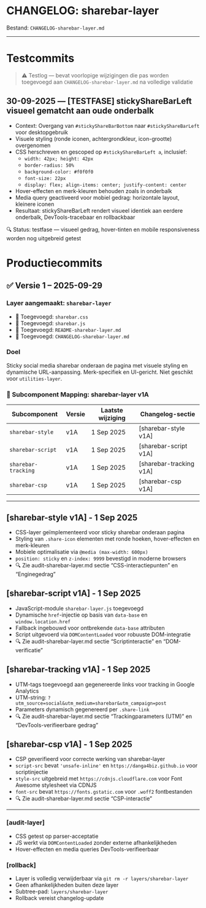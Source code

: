 # CHANGELOG: sharebar-layer

Bestand: `CHANGELOG-sharebar-layer.md`

---

# Testcommits

> ⚠️ Testlog — bevat voorlopige wijzigingen die pas worden toegevoegd aan `CHANGELOG-sharebar-layer.md` na volledige validatie

## 30-09-2025 — [TESTFASE] stickyShareBarLeft visueel gematcht aan oude onderbalk

- Context: Overgang van `#stickyShareBarBottom` naar `#stickyShareBarLeft` voor desktopgebruik
- Visuele styling (ronde iconen, achtergrondkleur, icon-grootte) overgenomen
- CSS herschreven en gescoped op `#stickyShareBarLeft a`, inclusief:
  - `width: 42px; height: 42px`
  - `border-radius: 50%`
  - `background-color: #f0f0f0`
  - `font-size: 22px`
  - `display: flex; align-items: center; justify-content: center`
- Hover-effecten en merk-kleuren behouden zoals in onderbalk
- Media query geactiveerd voor mobiel gedrag: horizontale layout, kleinere iconen
- Resultaat: stickyShareBarLeft rendert visueel identiek aan eerdere onderbalk, DevTools-tracebaar en rollbackbaar

🔍 Status: testfase — visueel gedrag, hover-tinten en mobile responsiveness worden nog uitgebreid getest


# Productiecommits

## ✅ Versie 1 – 2025-09-29

### Layer aangemaakt: `sharebar-layer`

- 📁 Toegevoegd: `sharebar.css`
- 📁 Toegevoegd: `sharebar.js`
- 🧾 Toegevoegd: `README-sharebar-layer.md`
- 📜 Toegevoegd: `CHANGELOG-sharebar-layer.md`

### Doel
Sticky social media sharebar onderaan de pagina met visuele styling en dynamische URL-aanpassing. Merk-specifiek en UI-gericht. Niet geschikt voor `utilities-layer`.

### 🔧 Subcomponent Mapping: sharebar-layer v1A

| Subcomponent       | Versie     | Laatste wijziging | Changelog-sectie         |
|--------------------|------------|-------------------|--------------------------|
| `sharebar-style`   | v1A        | 1 Sep 2025        | [sharebar-style v1A]     |
| `sharebar-script`  | v1A        | 1 Sep 2025        | [sharebar-script v1A]    |
| `sharebar-tracking`| v1A        | 1 Sep 2025        | [sharebar-tracking v1A]  |
| `sharebar-csp`     | v1A        | 1 Sep 2025        | [sharebar-csp v1A]       |

---
## [sharebar-style v1A] - 1 Sep 2025
- CSS-layer geïmplementeerd voor sticky sharebar onderaan pagina
- Styling van `.share-icon` elementen met ronde hoeken, hover-effecten en merk-kleuren
- Mobiele optimalisatie via `@media (max-width: 600px)`
- `position: sticky` en `z-index: 9999` bevestigd in moderne browsers
- 🔍 Zie audit-sharebar-layer.md sectie “CSS-interactiepunten” en “Enginegedrag”

## [sharebar-script v1A] - 1 Sep 2025
- JavaScript-module `sharebar-layer.js` toegevoegd
- Dynamische `href`-injectie op basis van `data-base` en `window.location.href`
- Fallback ingebouwd voor ontbrekende `data-base` attributen
- Script uitgevoerd via `DOMContentLoaded` voor robuuste DOM-integratie
- 🔍 Zie audit-sharebar-layer.md sectie “Scriptinteractie” en “DOM-verificatie”

## [sharebar-tracking v1A] - 1 Sep 2025
- UTM-tags toegevoegd aan gegenereerde links voor tracking in Google Analytics
- UTM-string: `?utm_source=social&utm_medium=sharebar&utm_campaign=post`
- Parameters dynamisch gegenereerd per `.share-link`
- 🔍 Zie audit-sharebar-layer.md sectie “Trackingparameters (UTM)” en “DevTools-verifieerbare gedrag”

## [sharebar-csp v1A] - 1 Sep 2025
- CSP geverifieerd voor correcte werking van sharebar-layer
- `script-src` bevat `'unsafe-inline'` en `https://danga4biz.github.io` voor scriptinjectie
- `style-src` uitgebreid met `https://cdnjs.cloudflare.com` voor Font Awesome stylesheet via CDNJS
- `font-src` bevat `https://fonts.gstatic.com` voor `.woff2` fontbestanden
- 🔍 Zie audit-sharebar-layer.md sectie “CSP-interactie”

---

### [audit-layer]
- CSS getest op parser-acceptatie
- JS werkt via `DOMContentLoaded` zonder externe afhankelijkheden
- Hover-effecten en media queries DevTools-verifieerbaar

### [rollback]
- Layer is volledig verwijderbaar via `git rm -r layers/sharebar-layer`
- Geen afhankelijkheden buiten deze layer
- Subtree-pad: `layers/sharebar-layer`
- Rollback vereist changelog-update
